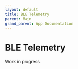 ```yaml
---
layout: default
title: BLE Telemetry
parent: Main
grand_parent: App Documentation
---
```


# BLE Telemetry

Work in progress
